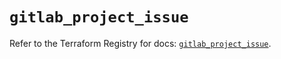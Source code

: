 # `gitlab_project_issue`

Refer to the Terraform Registry for docs: [`gitlab_project_issue`](https://registry.terraform.io/providers/gitlabhq/gitlab/17.9.0/docs/resources/project_issue).
